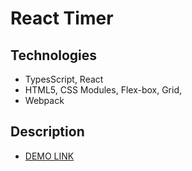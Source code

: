 # React Timer

## Technologies
- TypesScript, React
- HTML5, CSS Modules, Flex-box, Grid, 
- Webpack

## Description
- [DEMO LINK](https://herkoss.github.io/react-timer/)